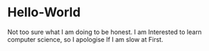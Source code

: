 # Hello-World

Not too sure what I am doing to be honest. I am Interested to learn
computer science, so I apologise If I am slow at First.

